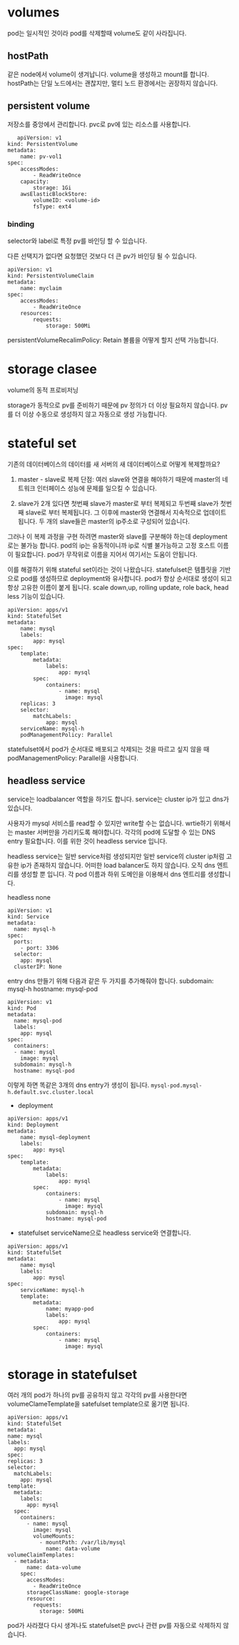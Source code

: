 # volumes

pod는 일시적인 것이라 pod를 삭제할때 volume도 같이 사라집니다.

## hostPath

같은 node에서 volume이 생겨납니다. volume을 생성하고 mount를 합니다.
hostPath는 단일 노드에서는 괜찮지만, 멀티 노드 환경에서는 권장하지 않습니다.


## persistent volume


   저장소를 중앙에서 관리합니다.
   pvc로 pv에 있는 리소스를 사용합니다.

```
   apiVersion: v1
kind: PersistentVolume
metadata:
    name: pv-vol1
spec:
    accessModes:
        - ReadWriteOnce
    capacity:
        storage: 1Gi
    awsElasticBlockStore:
        volumeID: <volume-id>
        fsType: ext4
  ```

### binding

 selector와 label로 특정 pv를 바인딩 할 수 있습니다.
  
 다른 선택지가 없다면 요청했던 것보다 더 큰 pv가 바인딩 될 수 있습니다.
```
apiVersion: v1
kind: PersistentVolumeClaim
metadata:
    name: myclaim
spec:
    accessModes:
        - ReadWriteOnce
    resources:
        requests:
            storage: 500Mi
```


persistentVolumeRecalimPolicy: Retain 볼륨을 어떻게 할지 선택 가능합니다.

# storage clasee

volume의 동적 프로비저닝


storage가 동적으로 pv를 준비하기 때문에 pv 정의가 더 이상 필요하지 않습니다.
pv를 더 이상 수동으로 생성하지 않고 자동으로 생성 가능합니다.

# stateful set


기존의 데이터베이스의 데이터를 새 서버의 새 데이터베이스로 어떻게 복제할까요?

1. master - slave로 복제
   단점: 여러 slave와 연결을 해야하기 때문에 master의 네트워크 인터페이스 성능에 문제를 일으킬 수 있습니다.

2. slave가 2개 있다면 첫번째 slave가 master로 부터 복제되고 두번째 slave가 첫번째 slave로 부터 복제됩니다.
   그 이후에 master와 연결해서 지속적으로 업데이트 됩니다. 두 개의 slave들은 master의 ip주소로 구성되어 있습니다.

그러나 이 복제 과정을 구현 하려면 master와 slave를 구분해야 하는데 deployment로는 불가능 합니다.
pod의 ip는 유동적이니까 ip로 식별 불가능하고 고정 호스트 이름이 필요합니다.
pod가 무작위로 이름을 지어서 여기서는 도움이 안됩니다.

이를 해결하기 위해 stateful set이라는 것이 나왔습니다. statefulset은 템플릿을 기반으로 pod를 생성하므로 deployment와 유사합니다.
pod가 항상 순서대로 생성이 되고 항상 고유한 이름이 붙게 됩니다. scale down,up, rolling update, role back, head less 기능이 있습니다. 

```
apiVersion: apps/v1
kind: StatefulSet
metadata:
    name: mysql
    labels:
        app: mysql
spec:
    template:
        metadata:
            labels:
                app: mysql
        spec:
            containers:
                - name: mysql
                  image: mysql
    replicas: 3
    selector:
        matchLabels:
            app: mysql
    serviceName: mysql-h
    podManagementPolicy: Parallel
```

statefulset에서 pod가 순서대로 배포되고 삭제되는 것을 따르고 싶지 않을 때 
 podManagementPolicy: Parallel을 사용합니다. 


## headless service

service는 loadbalancer 역할을 하기도 합니다. 
service는 cluster ip가 있고 dns가 있습니다.

사용자가 mysql 서비스를 read할 수 있지만 write할 수는 없습니다. 
wrtie하기 위해서는 master 서버만을 가리키도록 해야합니다.
각각의 pod에 도달할 수 있는 DNS entry 필요합니다. 이를 위한 것이 headless service 입니다.

headless service는 일반 service처럼 생성되지만 일반 service의 cluster ip처럼 고유한 ip가 존재하지 않습니다.
어떠한 load balancer도 하지 않습니다. 오직 dns 엔트리를 생성할 뿐 입니다. 각 pod 이름과 하위 도메인을 이용해서 dns 엔트리를 생성합니다.


headless none

```
apiVersion: v1
kind: Service
metadata:
  name: mysql-h
spec:
  ports:
    - port: 3306
  selector:
    app: mysql
  clusterIP: None
```

entry dns 만들기 위해 다음과 같은 두 가지를 추가해줘야 합니다.
subdomain: mysql-h
  hostname: mysql-pod
```
apiVersion: v1
kind: Pod
metadata:
  name: mysql-pod
  labels:
    app: mysql
spec:
  containers:
  - name: mysql
    image: mysql
  subdomain: mysql-h
  hostname: mysql-pod
```

이렇게 하면 똑같은 3개의 dns entry가 생성이 됩니다. 
`mysql-pod.mysql-h.default.svc.cluster.local`

- deployment
  
```
apiVersion: apps/v1
kind: Deployment
metadata:
    name: mysql-deployment
    labels:
        app: mysql
spec:
    template:
        metadata:
            labels:
                app: mysql
        spec:
            containers:
                - name: mysql
                  image: mysql
            subdomain: mysql-h
            hostname: mysql-pod

```

- statefulset
serviceName으로 headless service와 연결합니다.
  
```
apiVersion: apps/v1
kind: StatefulSet
metadata:
    name: mysql
    labels:
        app: mysql
spec:
    serviceName: mysql-h
    template:
        metadata:
            name: myapp-pod
            labels:
                app: mysql
        spec:
            containers:
                - name: mysql
                  image: mysql

```

 # storage in statefulset
여러 개의 pod가 하나의 pv를 공유하지 않고 각각의 pv를 사용한다면
 volumeClameTemplate을 satefulset template으로 옮기면 됩니다.

  ```
apiVersion: apps/v1
kind: StatefulSet
metadata:
  name: mysql
  labels:
    app: mysql
spec:
  replicas: 3
  selector:
    matchLabels:
      app: mysql
  template:
    metadata:
      labels:
        app: mysql
    spec:
      containers:
        - name: mysql
          image: mysql
          volumeMounts:
            - mountPath: /var/lib/mysql
              name: data-volume
  volumeClaimTemplates:
    - metadata:
        name: data-volume
      spec:
        accessModes:
          - ReadWriteOnce
        storageClassName: google-storage
        resource:
          requests:
            storage: 500Mi
```
pod가 사라졌다 다시 생겨나도 statefulset은 pvc나 관련 pv를 자동으로 삭제하지 않습니다.



